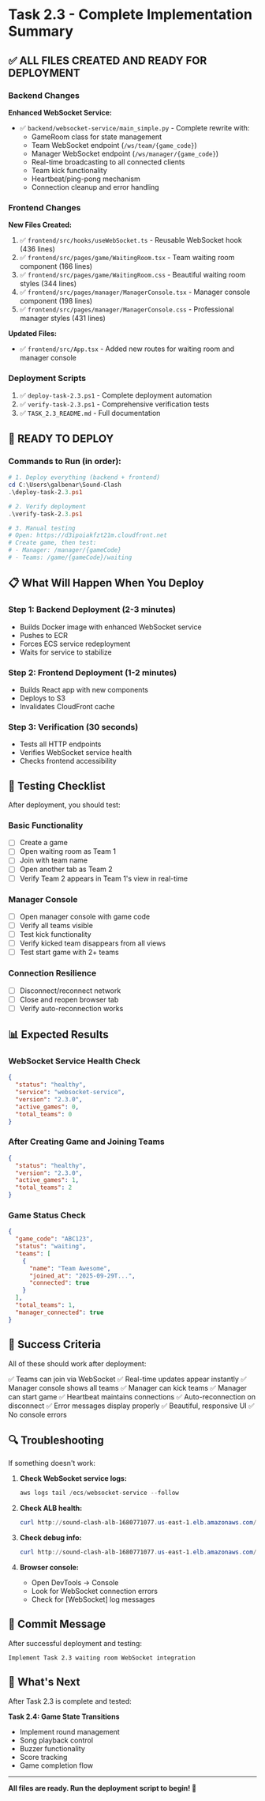 # Task 2.3 - Complete Implementation Summary

## ✅ ALL FILES CREATED AND READY FOR DEPLOYMENT

### Backend Changes

**Enhanced WebSocket Service:**
- ✅ `backend/websocket-service/main_simple.py` - Complete rewrite with:
  - GameRoom class for state management
  - Team WebSocket endpoint (`/ws/team/{game_code}`)
  - Manager WebSocket endpoint (`/ws/manager/{game_code}`)
  - Real-time broadcasting to all connected clients
  - Team kick functionality
  - Heartbeat/ping-pong mechanism
  - Connection cleanup and error handling

### Frontend Changes

**New Files Created:**
1. ✅ `frontend/src/hooks/useWebSocket.ts` - Reusable WebSocket hook (436 lines)
2. ✅ `frontend/src/pages/game/WaitingRoom.tsx` - Team waiting room component (166 lines)
3. ✅ `frontend/src/pages/game/WaitingRoom.css` - Beautiful waiting room styles (344 lines)
4. ✅ `frontend/src/pages/manager/ManagerConsole.tsx` - Manager console component (198 lines)
5. ✅ `frontend/src/pages/manager/ManagerConsole.css` - Professional manager styles (431 lines)

**Updated Files:**
- ✅ `frontend/src/App.tsx` - Added new routes for waiting room and manager console

### Deployment Scripts

1. ✅ `deploy-task-2.3.ps1` - Complete deployment automation
2. ✅ `verify-task-2.3.ps1` - Comprehensive verification tests
3. ✅ `TASK_2.3_README.md` - Full documentation

## 🚀 READY TO DEPLOY

### Commands to Run (in order):

```powershell
# 1. Deploy everything (backend + frontend)
cd C:\Users\galbenar\Sound-Clash
.\deploy-task-2.3.ps1

# 2. Verify deployment
.\verify-task-2.3.ps1

# 3. Manual testing
# Open: https://d3ipoiakfzt21m.cloudfront.net
# Create game, then test:
# - Manager: /manager/{gameCode}
# - Teams: /game/{gameCode}/waiting
```

## 📋 What Will Happen When You Deploy

### Step 1: Backend Deployment (2-3 minutes)
- Builds Docker image with enhanced WebSocket service
- Pushes to ECR
- Forces ECS service redeployment
- Waits for service to stabilize

### Step 2: Frontend Deployment (1-2 minutes)
- Builds React app with new components
- Deploys to S3
- Invalidates CloudFront cache

### Step 3: Verification (30 seconds)
- Tests all HTTP endpoints
- Verifies WebSocket service health
- Checks frontend accessibility

## 🧪 Testing Checklist

After deployment, you should test:

### Basic Functionality
- [ ] Create a game
- [ ] Open waiting room as Team 1
- [ ] Join with team name
- [ ] Open another tab as Team 2
- [ ] Verify Team 2 appears in Team 1's view in real-time

### Manager Console
- [ ] Open manager console with game code
- [ ] Verify all teams visible
- [ ] Test kick functionality
- [ ] Verify kicked team disappears from all views
- [ ] Test start game with 2+ teams

### Connection Resilience
- [ ] Disconnect/reconnect network
- [ ] Close and reopen browser tab
- [ ] Verify auto-reconnection works

## 📊 Expected Results

### WebSocket Service Health Check
```json
{
  "status": "healthy",
  "service": "websocket-service",
  "version": "2.3.0",
  "active_games": 0,
  "total_teams": 0
}
```

### After Creating Game and Joining Teams
```json
{
  "status": "healthy",
  "version": "2.3.0",
  "active_games": 1,
  "total_teams": 2
}
```

### Game Status Check
```json
{
  "game_code": "ABC123",
  "status": "waiting",
  "teams": [
    {
      "name": "Team Awesome",
      "joined_at": "2025-09-29T...",
      "connected": true
    }
  ],
  "total_teams": 1,
  "manager_connected": true
}
```

## 🎯 Success Criteria

All of these should work after deployment:

✅ Teams can join via WebSocket
✅ Real-time updates appear instantly
✅ Manager console shows all teams
✅ Manager can kick teams
✅ Manager can start game
✅ Heartbeat maintains connections
✅ Auto-reconnection on disconnect
✅ Error messages display properly
✅ Beautiful, responsive UI
✅ No console errors

## 🔍 Troubleshooting

If something doesn't work:

1. **Check WebSocket service logs:**
   ```powershell
   aws logs tail /ecs/websocket-service --follow
   ```

2. **Check ALB health:**
   ```powershell
   curl http://sound-clash-alb-1680771077.us-east-1.elb.amazonaws.com/health
   ```

3. **Check debug info:**
   ```powershell
   curl http://sound-clash-alb-1680771077.us-east-1.elb.amazonaws.com/debug
   ```

4. **Browser console:**
   - Open DevTools → Console
   - Look for WebSocket connection errors
   - Check for [WebSocket] log messages

## 📝 Commit Message

After successful deployment and testing:

```
Implement Task 2.3 waiting room WebSocket integration
```

## 🎉 What's Next

After Task 2.3 is complete and tested:

**Task 2.4: Game State Transitions**
- Implement round management
- Song playback control
- Buzzer functionality
- Score tracking
- Game completion flow

---

**All files are ready. Run the deployment script to begin! 🚀**
